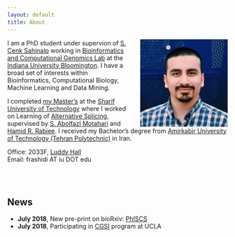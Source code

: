```yaml
---
layout: default
title: About
---
```


<img style="float: right; margin-left:30px;" src="/assets/me.jpg" width="200" alt="me"/>

I am a PhD student under supervion of [S. Cenk Sahinalp](https://www.soic.indiana.edu/all-people/profile.html?profile_id=291) working in [Bioinformatics and Computational Genomics Lab](http://www.iu.edu/~compgen/index.html) at the [Indiana University Bloomington](https://www.indiana.edu). I have a broad set of interests within Bioinformatics, Computational Biology, Machine Learning and Data Mining.

I completed [my Master’s](http://library.sharif.ir/parvan/resource/444343/یادگیری-پیرایش-دگرسان-از-داده-های-توالی-یابی-آر--ان--ای/&from=search&&query=farid%20rashidi%20mehrabadi&count=20&execute=true) at the [Sharif University of Technology](http://www.en.sharif.edu) where I worked on Learning of [Alternative Splicing](https://en.wikipedia.org/wiki/Alternative_splicing), supervised by [S. Abolfazl Motahari](http://sharif.edu/~motahari/) and [Hamid R. Rabiee](http://sharif.edu/~rabiee/). I received my Bachelor’s degree from [Amirkabir University of Technology (Tehran Polytechnic)](http://aut.ac.ir/aut/) in Iran.


Office: 2033F, [Luddy Hall](https://goo.gl/maps/9mtD9Cgj4fT2)  
Email: frashidi AT iu DOT edu

<br/><br/>

## News
  * **July 2018**, New pre-print on bioRxiv: [PhISCS](https://www.biorxiv.org/content/early/2018/07/25/376996)
  * **July 2018**, Participating in [CGSI](http://computationalgenomics.bioinformatics.ucla.edu) program at UCLA